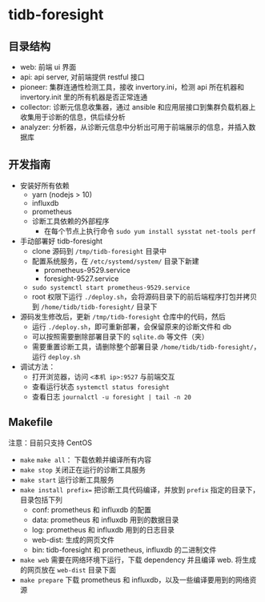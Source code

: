 # tidb-foresight

## 目录结构

- web: 前端 ui 界面
- api: api server, 对前端提供 restful 接口
- pioneer: 集群连通性检测工具，接收 invertory.ini，检测 api 所在机器和 invertory.init 里的所有机器是否正常连通
- collector: 诊断元信息收集器，通过 ansible 和应用层接口到集群负载机器上收集用于诊断的信息，供后续分析
- analyzer: 分析器，从诊断元信息中分析出可用于前端展示的信息，并插入数据库

## 开发指南

- 安装好所有依赖
    - yarn (nodejs > 10)
    - influxdb
    - prometheus
    - 诊断工具依赖的外部程序
        - 在每个节点上执行命令 `sudo yum install sysstat net-tools perf`
- 手动部署好 tidb-foresight
    - clone 源码到 `/tmp/tidb-foresight` 目录中
    - 配置系统服务，在 `/etc/systemd/system/` 目录下新建 
        - prometheus-9529.service
        - foresight-9527.service
    - `sudo systemctl start prometheus-9529.service`
    - root 权限下运行 `./deploy.sh`，会将源码目录下的前后端程序打包并拷贝到 `/home/tidb/tidb-foresight/` 目录下
- 源码发生修改后，更新 `/tmp/tidb-foresight` 仓库中的代码，然后
    - 运行 `./deploy.sh`，即可重新部署，会保留原来的诊断文件和 db
    - 可以按照需要删除部署目录下的 `sqlite.db` 等文件（夹）
    - 需要重置诊断工具，请删除整个部署目录 `/home/tidb/tidb-foresight/`，运行 `deploy.sh`
- 调试方法：
    - 打开浏览器，访问 `<本机 ip>:9527` 与前端交互
    - 查看运行状态 `systemctl status foresight`
    - 查看日志 `journalctl -u foresight | tail -n 20`

## Makefile 

注意：目前只支持 CentOS

* `make`  `make all`： 下载依赖并编译所有内容
* `make stop` 关闭正在运行的诊断工具服务
* `make start` 运行诊断工具服务
* `make install prefix=` 把诊断工具代码编译，并放到 `prefix` 指定的目录下，目录包括下列
  * conf: prometheus 和 influxdb 的配置
  * data: prometheus 和 influxdb 用到的数据目录
  * log: prometheus 和 influxdb 用到的日志目录
  * web-dist: 生成的网页文件
  * bin: tidb-foresight 和 prometheus, influxdb 的二进制文件
* `make web` 需要在网络环境下运行，下载 dependency 并且编译 web. 将生成的网页放在 `web-dist` 目录下面
* `make prepare` 下载 prometheus 和 influxdb，以及一些编译要用到的网络资源



